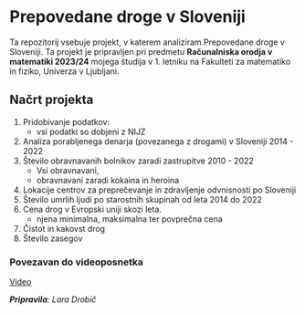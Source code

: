 # Prepovedane droge v Sloveniji

Ta repozitorij vsebuje projekt, v katerem analiziram Prepovedane droge v Sloveniji. Ta projekt je pripravljen pri predmetu **Računalniska orodja v matematiki 2023/24** mojega študija v 1. letniku na Fakulteti za matematiko in fiziko, Univerza v Ljubljani.


## Načrt projekta
1. Pridobivanje podatkov:
    * vsi podatki so dobjeni z NIJZ
2. Analiza porabljenega denarja (povezanega z drogami) v Sloveniji 2014 - 2022
3. Število obravnavanih bolnikov zaradi zastrupitve 2010 - 2022
    * Vsi obravnavani,
    * obravnavani zaradi kokaina in heroina
3. Lokacije centrov za preprečevanje in zdravljenje odvnisnosti po Sloveniji
4. Število umrlih ljudi po starostnih skupinah od leta 2014 do 2022
5. Cena drog v Evropski uniji skozi leta.
    * njena minimalna, maksimalna ter povprečna cena
6. Čistot in kakovst drog
7. Število zasegov
   
### Povezavan do videoposnetka 
[Video](https://youtu.be/hNGgH8sq5Fs)

_**Pripravila**: Lara Drobič_
